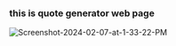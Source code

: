 ### this is quote generator web page

<img src="https://i.ibb.co/pjwLkHm/Screenshot-2024-02-07-at-1-33-22-PM.png" alt="Screenshot-2024-02-07-at-1-33-22-PM" border="0"></a><br /><a target='_blank' href='https://freeonlinedice.com/'>

